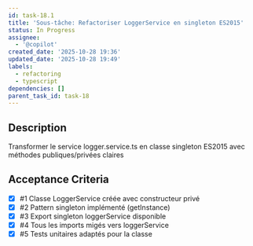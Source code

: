 ```yaml
---
id: task-18.1
title: 'Sous-tâche: Refactoriser LoggerService en singleton ES2015'
status: In Progress
assignee:
  - '@copilot'
created_date: '2025-10-28 19:36'
updated_date: '2025-10-28 19:49'
labels:
  - refactoring
  - typescript
dependencies: []
parent_task_id: task-18
---
```


## Description

<!-- SECTION:DESCRIPTION:BEGIN -->
Transformer le service logger.service.ts en classe singleton ES2015 avec méthodes publiques/privées claires
<!-- SECTION:DESCRIPTION:END -->

## Acceptance Criteria
<!-- AC:BEGIN -->
- [x] #1 Classe LoggerService créée avec constructeur privé
- [x] #2 Pattern singleton implémenté (getInstance)
- [x] #3 Export singleton loggerService disponible
- [x] #4 Tous les imports migés vers loggerService
- [x] #5 Tests unitaires adaptés pour la classe
<!-- AC:END -->
